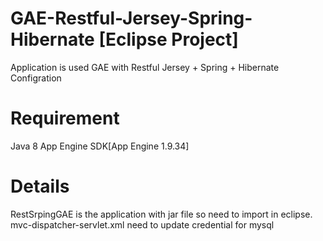 # GAE-Restful-Jersey-Spring-Hibernate [Eclipse Project]
Application is used GAE with Restful Jersey + Spring + Hibernate Configration

# Requirement
Java 8
App Engine SDK[App Engine 1.9.34]

# Details

RestSrpingGAE is the application with jar file so need to import in eclipse.
mvc-dispatcher-servlet.xml need to update credential for mysql 

<bean id="dataSource"
		class="org.springframework.jdbc.datasource.DriverManagerDataSource">
		<property name="driverClassName" value="com.mysql.jdbc.Driver"></property>
		<property name="url"
			value="jdbc:mysql://localhost:3306/RestGae?createDatabaseIfNotExist=true"></property>
		<property name="username" value="root"></property>
		<property name="password" value="root"></property>
	</bean>


